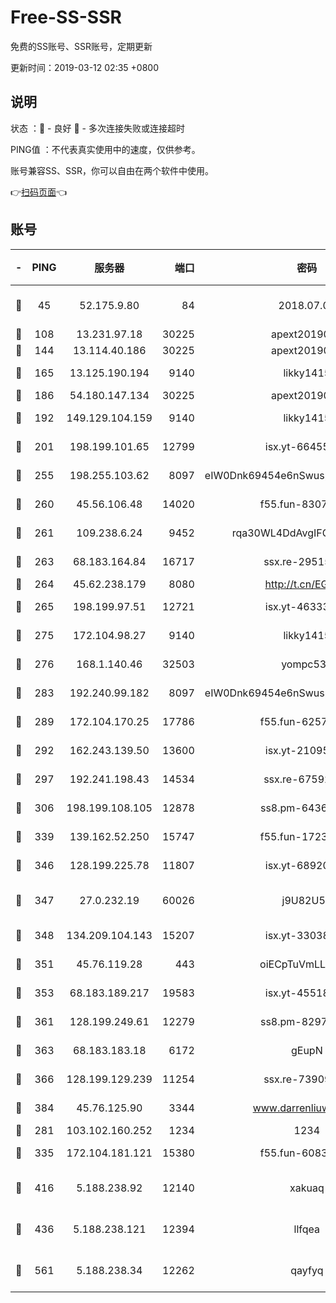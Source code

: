 # Free-SS-SSR

免费的SS账号、SSR账号，定期更新

更新时间：2019-03-12 02:35 +0800

## 说明

状态     ：🙂 - 良好 🙁 - 多次连接失败或连接超时

PING值   ：不代表真实使用中的速度，仅供参考。

账号兼容SS、SSR，你可以自由在两个软件中使用。

👉[扫码页面](https://liesauer.github.io/Free-SS-SSR/)👈

## 账号

|-|PING|服务器|端口|密码|加密方式|区域|
|:----:|:----:|:-----:|-----:|:----:|:----:|:----:|
|🙂|45|52.175.9.80|84|2018.07.07|chacha20-ietf-poly1305|HK|
|🙂|108|13.231.97.18|30225|apext2019006|chacha20|JP|
|🙂|144|13.114.40.186|30225|apext2019006|chacha20|JP|
|🙂|165|13.125.190.194|9140|likky1415|aes-256-cfb|KR|
|🙂|186|54.180.147.134|30225|apext2019006|chacha20|KR|
|🙂|192|149.129.104.159|9140|likky1415|aes-256-cfb|HK|
|🙂|201|198.199.101.65|12799|isx.yt-66455853|aes-256-cfb|US|
|🙂|255|198.255.103.62|8097|eIW0Dnk69454e6nSwuspv9DmS201tQ0D|aes-256-cfb|US|
|🙂|260|45.56.106.48|14020|f55.fun-83074215|aes-256-cfb|US|
|🙂|261|109.238.6.24|9452|rqa30WL4DdAvgIFG6Fs3znzTa|aes-256-cfb|FR|
|🙂|263|68.183.164.84|16717|ssx.re-29515291|aes-256-cfb|US|
|🙂|264|45.62.238.179|8080|http://t.cn/EGJIyrl|rc4-md5|CA|
|🙂|265|198.199.97.51|12721|isx.yt-46333014|aes-256-cfb|US|
|🙂|275|172.104.98.27|9140|likky1415|aes-256-cfb|JP|
|🙂|276|168.1.140.46|32503|yompc535|aes-256-cfb|AU|
|🙂|283|192.240.99.182|8097|eIW0Dnk69454e6nSwuspv9DmS201tQ0D|aes-256-cfb|US|
|🙂|289|172.104.170.25|17786|f55.fun-62574442|aes-256-cfb|SG|
|🙂|292|162.243.139.50|13600|isx.yt-21095974|aes-256-cfb|US|
|🙂|297|192.241.198.43|14534|ssx.re-67592284|aes-256-cfb|US|
|🙂|306|198.199.108.105|12878|ss8.pm-64367919|aes-256-cfb|US|
|🙂|339|139.162.52.250|15747|f55.fun-17230136|aes-256-cfb|SG|
|🙂|346|128.199.225.78|11807|isx.yt-68920390|aes-256-cfb|SG|
|🙂|347|27.0.232.19|60026|j9U82U53|xchacha20-ietf-poly1305|HK|
|🙂|348|134.209.104.143|15207|isx.yt-33038399|aes-256-cfb|SG|
|🙂|351|45.76.119.28|443|oiECpTuVmLLxk4Ts|aes-256-cfb|AU|
|🙂|353|68.183.189.217|19583|isx.yt-45518424|aes-256-cfb|SG|
|🙂|361|128.199.249.61|12279|ss8.pm-82976192|aes-256-cfb|SG|
|🙂|363|68.183.183.18|6172|gEupN|aes-256-cfb|SG|
|🙂|366|128.199.129.239|11254|ssx.re-73909730|aes-256-cfb|SG|
|🙂|384|45.76.125.90|3344|www.darrenliuwei.com|aes-256-cfb|AU|
|🙂|281|103.102.160.252|1234|1234|rc4-md5|JP|
|🙂|335|172.104.181.121|15380|f55.fun-60831273|aes-256-cfb|SG|
|🙁|416|5.188.238.92|12140|xakuaq|chacha20-ietf-poly1305|BR|
|🙁|436|5.188.238.121|12394|llfqea|chacha20-ietf-poly1305|BR|
|🙁|561|5.188.238.34|12262|qayfyq|chacha20-ietf-poly1305|BR|

